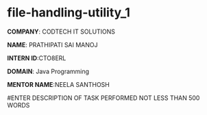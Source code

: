 # file-handling-utility_1

**COMPANY**: CODTECH IT SOLUTIONS

**NAME**: PRATHIPATI SAI MANOJ

**INTERN ID**:CTO8ERL

**DOMAIN**: Java Programming

**MENTOR NAME**:NEELA SANTHOSH

#ENTER DESCRIPTION OF TASK PERFORMED NOT LESS THAN 500 WORDS
